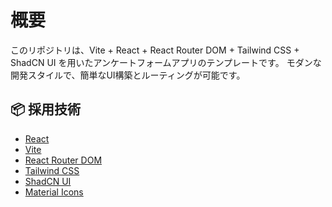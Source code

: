 # 概要
このリポジトリは、Vite + React + React Router DOM + Tailwind CSS + ShadCN UI を用いたアンケートフォームアプリのテンプレートです。
モダンな開発スタイルで、簡単なUI構築とルーティングが可能です。


## 📦 採用技術

- [React](https://reactjs.org/)
- [Vite](https://vitejs.dev/)
- [React Router DOM](https://reactrouter.com/)
- [Tailwind CSS](https://tailwindcss.com/)
- [ShadCN UI](https://ui.shadcn.com/)
- [Material Icons](https://fonts.google.com/icons)

